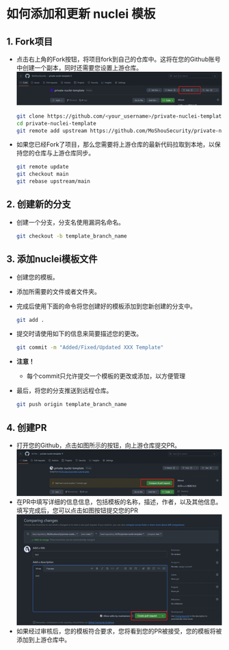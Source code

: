 # 如何添加和更新 nuclei 模板

## 1. Fork项目

- 点击右上角的Fork按钮，将项目fork到自己的仓库中。这将在您的Github账号中创建一个副本，同时还需要您设置上游仓库。
![fork](images/fork.png)

    ```bash
    git clone https://github.com/<your_username>/private-nuclei-template.git
    cd private-nuclei-template
    git remote add upstream https://github.com/MoShouSecurity/private-nuclei-template.git
    ```

- 如果您已经Fork了项目，那么您需要将上游仓库的最新代码拉取到本地，以保持您的仓库与上游仓库同步。

    ```bash
    git remote update
    git checkout main
    git rebase upstream/main
    ```

## 2. 创建新的分支

- 创建一个分支，分支名使用漏洞名命名。

    ```bash
    git checkout -b template_branch_name
    ```

## 3. 添加nuclei模板文件

- 创建您的模板。
- 添加所需要的文件或者文件夹。
- 完成后使用下面的命令将您创建好的模板添加到您新创建的分支中。
  
    ```bash
    git add .
    ```

- 提交时请使用如下的信息来简要描述您的更改。

    ```bash
    git commit -m "Added/Fixed/Updated XXX Template"
    ```

- **注意！**
  
  - 每个commit只允许提交一个模板的更改或添加，以方便管理

- 最后，将您的分支推送到远程仓库。

    ```bash
    git push origin template_branch_name
    ```

## 4. 创建PR

- 打开您的Github，点击如图所示的按钮，向上游仓库提交PR。![pr](images/pr.png)
- 在PR中填写详细的信息信息，包括模板的名称，描述，作者，以及其他信息。填写完成后，您可以点击如图按钮提交您的PR![pr](images/pr1.png)
- 如果经过审核后，您的模板符合要求，您将看到您的PR被接受，您的模板将被添加到上游仓库中。
